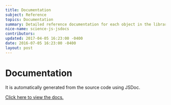 ```yaml
---
title: Documentation
subject: Reference
topics: Documentation
summary: Detailed reference documentation for each object in the library.
nice-name: science-js-jsdocs
contributors:
updated: 2017-04-05 16:23:00 -0400
date: 2016-07-05 16:23:00 -0400
layout: post
---
```



# Documentation

<p>It is automatically generated from the source code using JSDoc.</p>

<div>
<a href="http://www.sciencesims.com/science-library/doc">Click here to view the docs.</a></div>
